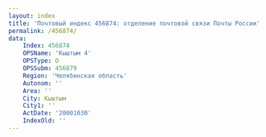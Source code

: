 ```yaml
---
layout: index
title: 'Почтовый индекс 456874: отделение почтовой связи Почты России'
permalink: /456874/
data:
    Index: 456874
    OPSName: 'Кыштым 4'
    OPSType: О
    OPSSubm: 456879
    Region: 'Челябинская область'
    Autonom: ''
    Area: ''
    City: Кыштым
    City1: ''
    ActDate: '20001030'
    IndexOld: ''
---
```

